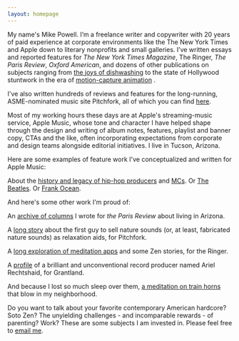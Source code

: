 ```yaml
---
layout: homepage
---
```


My name's Mike Powell. I’m a freelance writer and copywriter with 20 years of paid experience at corporate environments like the The New York Times and Apple down to literary nonprofits and small galleries. I’ve written essays and reported features for _The New York Times Magazine_, The Ringer, _The Paris Review_, _Oxford American_, and dozens of other publications on subjects ranging from [the joys of dishwashing](https://www.nytimes.com/2019/06/04/magazine/letter-of-recommendation-washing-dishes.html) to the state of Hollywood stuntwork in the era of [motion-capture animation](http://grantland.com/features/stuntman-hollywood-motion-capture-reuben-langdon/) . 

I've also written hundreds of reviews and features for the long-running, ASME-nominated music site Pitchfork, all of which you can find [here](https://pitchfork.com/staff/mike-powell/). 

Most of my working hours these days are at Apple's streaming-music service, Apple Music, whose tone and character I have helped shape through the design and writing of album notes, features, playlist and banner copy, CTAs and the like, often incorporating expectations from corporate and design teams alongside editorial initiatives. I live in Tucson, Arizona.

Here are some examples of feature work I've conceptualized and written for Apple Music: 

About the [history and legacy of hip-hop producers](https://music.apple.com/us/multi-room/6446378801) and [MCs](https://music.apple.com/us/multi-room/6446378857). Or [The Beatles](https://music.apple.com/us/multi-room/1651468217). Or [Frank Ocean](https://music.apple.com/us/multi-room/1632462027). 

And here's some other work I'm proud of: 

An [archive of columns](https://www.theparisreview.org/blog/tag/zonies/) I wrote for _the Paris Review_ about living in Arizona.

A [long story](https://pitchfork.com/features/cover-story/reader/natural-selection/) about the first guy to sell nature sounds (or, at least, fabricated nature sounds) as relaxation aids, for Pitchfork.

A [long exploration of meditation apps](https://www.theringer.com/tech/2018/10/25/18010314/meditation-headspace-insight-timer-apps) and some Zen stories, for the Ringer.

A [profile](http://grantland.com/features/ariel-rechtshaid-producer-vampire-weekend-haim-sky-ferreira-snoop-lion-justin-bieber/) of a brilliant and unconventional record producer named Ariel Rechtshaid, for Grantland.

And because I lost so much sleep over them, [a meditation on train horns](https://theconcourse.deadspin.com/train-horns-that-keep-my-wife-and-i-awake-at-night-ran-1686084634) that blow in my neighborhood.

Do you want to talk about your favorite contemporary American hardcore? Soto Zen? The unyielding challenges - and incomparable rewards - of parenting? Work? These are some subjects I am invested in. Please feel free to [email me](mailto:revelatory@gmail.com).

